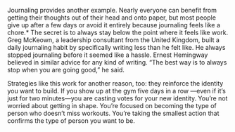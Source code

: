Journaling provides another example. Nearly everyone can benefit
from getting their thoughts out of their head and onto paper, but most
people give up after a few days or avoid it entirely because journaling
feels like a chore.* The secret is to always stay below the point where it
feels like work. Greg McKeown, a leadership consultant from the
United Kingdom, built a daily journaling habit by specifically writing
less than he felt like. He always stopped journaling before it seemed
like a hassle. Ernest Hemingway believed in similar advice for any
kind of writing. “The best way is to always stop when you are going
good,” he said.

Strategies like this work for another reason, too: they reinforce the
identity you want to build. If you show up at the gym five days in a row
—even if it’s just for two minutes—you are casting votes for your new
identity. You’re not worried about getting in shape. You’re focused on
becoming the type of person who doesn’t miss workouts. You’re taking
the smallest action that confirms the type of person you want to be.